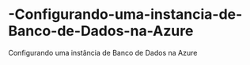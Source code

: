 # -Configurando-uma-instancia-de-Banco-de-Dados-na-Azure
 Configurando uma instância de Banco de Dados na Azure

